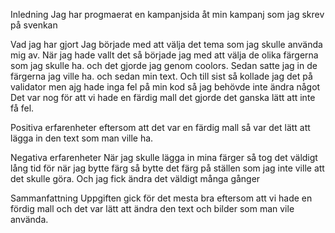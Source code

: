 
Inledning
Jag har progmaerat en kampanjsida åt min kampanj som jag skrev på svenkan 

Vad jag har gjort
Jag började med att välja det tema som jag skulle använda mig av. När jag hade vallt det så började jag med att välja de olika färgerna som jag skulle ha. och det gjorde jag genom coolors.
Sedan satte jag  in de färgerna jag ville ha. och sedan min text. Och till sist så kollade jag det på validator men ajg hade inga fel på min kod så jag behövde inte ändra något Det var nog för att vi hade en färdig mall det gjorde det ganska lätt att inte få fel.

Positiva erfarenheter
eftersom att det var en färdig mall så var det lätt att lägga in den text som man ville ha.

Negativa erfarenheter
När jag skulle lägga in mina färger så tog det väldigt lång tid för när jag bytte färg så bytte det färg på ställen som jag inte ville att det skulle göra. Och jag fick ändra det väldigt många gånger

Sammanfattning
Uppgiften gick för det mesta bra eftersom att vi hade en fördig mall och det var lätt att ändra den text och bilder som man vile använda.